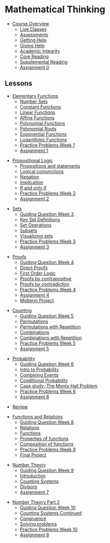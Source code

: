 # Mathematical Thinking
<!-- name:Mathematical Thinking, code:CSF004, term:Oct-2023, about_path:src/course-overview.md -->

- [Course Overview](course-overview.md) <!-- w:60, k:general, p:2023-10-02 -->
  - [Live Classes](live-classes.md) <!-- w:30, k:general, p:2023-10-02 -->
  - [Assessments](assessments.md) <!-- w:30, k:general, p:2023-10-02 -->
  - [Getting Help](getting-help.md) <!-- w:30, k:general, p:2023-10-02 -->
  - [Giving Help](giving-help.md) <!-- w:30, k:general, p:2023-10-02 -->
  - [Academic Integrity](academic-integrity.md) <!-- w:30, k:general, p:2023-10-02 -->
  - [Core Reading](core-reading.md)  <!-- w:240, k:publicationReviewed, p:2023-10-02 -->
  - [Supplemental Reading](supplemental-reading.md)  <!-- w:240, k:publicationReviewed, p:2023-10-02 -->
  - [Assignment 0](homework/assignments/assignment0.md) <!-- w:60, k:assignmentSummative, g:7, d:2023-10-11, p:2023-10-02 -->

## Lessons

<!-- Week 1 -->
- [Elementary Functions](lessons/elementary-functions.md) <!-- w:90, k:general, p:2023-10-02 -->
  - [Number Sets](lessons/elementary-functions/number-sets.md) <!-- w:90, k:general, p:2023-10-02 -->
  - [Constant Functions](lessons/elementary-functions/constant-functions.md)  <!-- w:90, k:general, p:2023-10-02 -->
  - [Linear Functions](lessons/elementary-functions/linear-functions.md)  <!-- w:90, k:general, p:2023-10-02 -->
  - [Affine Functions](lessons/elementary-functions/affine-functions.md)  <!-- w:90, k:general, p:2023-10-02 -->
  - [Polynomial Functions](lessons/elementary-functions/polynomials.md)  <!-- w:90, k:general, p:2023-10-02 -->
  - [Polynomial Roots](lessons/elementary-functions/polynomial-roots.md)  <!-- w:90, k:general, p:2023-10-02 -->
  - [Exponential Functions](lessons/elementary-functions/exponentials.md)  <!-- w:90, k:general, p:2023-10-02 -->
  - [Logarithmic Functions](lessons/elementary-functions/logarithms.md)  <!-- w:90, k:general, p:2023-10-02 -->
  - [Practice Problems Week 1](homework/problem-sets/week0.md) <!-- w:60, k:general, p:2023-10-02 -->
  - [Assignment 1](homework/assignments/assignment1.md) <!-- w:60, k:assignmentSummative, g:7, d:2023-10-14, p:2023-10-12 -->

<!-- Week 2 -->
- [Propositional Logic](lessons/propositional-logic.md) <!-- w:90, k:general, p:2023-10-02 -->
  - [Propositions and statements](lessons/propositional-logic/propositions.md)  <!-- w:90, k:general, p:2023-10-02 -->
  - [Logical conjunctions](lessons/propositional-logic/logical-conjunctions.md)  <!-- w:90, k:general, p:2023-10-02 -->
  - [Negation](lessons/propositional-logic/negation.md)  <!-- w:90, k:general, p:2023-10-02 -->
  - [Implication](lessons/propositional-logic/implication.md)  <!-- w:90, k:general, p:2023-10-02 -->
  - [If and only if](lessons/propositional-logic/iff.md)  <!-- w:90, k:general, p:2023-10-02 -->
  - [Practice Problems Week 2](homework/problem-sets/week1.md) <!-- w:300, k:general, p:2023-10-02 -->
  - [Assignment 2](homework/assignments/assignment2.md) <!-- w:60, k:assignmentSummative, g:7, d:2023-10-21, p:2023-10-19 -->

<!-- Week 3 -->
- [Sets](lessons/sets.md) <!-- w:90, k:general, p:2023-10-02 -->
  - [Guiding Question Week 3](homework/the-question/week2.md)  <!-- w:90, k:general, p:2023-10-02 -->
  - [Key Set Definitions](lessons/sets/set_definitions.md)  <!-- w:90, k:general, p:2023-10-02 -->
  - [Set Operations](lessons/sets/set_operations.md)  <!-- w:90, k:general, p:2023-10-02 -->
  - [Subsets](lessons/sets/subsets.md)  <!-- w:90, k:general, p:2023-10-02 -->
  - [Visualizing sets](lessons/sets/visualizing_sets.md)  <!-- w:90, k:general, p:2023-10-02 -->
  - [Practice Problems Week 3](homework/problem-sets/week2.md) <!-- w:300, k:general, p:2023-10-02 -->
  - [Assignment 3](homework/assignments/assignment3.md) <!-- w:60, k:assignmentSummative, g:7, d:2023-10-28, p:2023-10-26 -->

<!-- Week 4 -->
- [Proofs](lessons/proofs.md) <!-- w:90, k:general, p:2023-10-26 -->
  - [Guiding Question Week 4](homework/the-question/week3.md)  <!-- w:90, k:general, p:2023-10-26 -->
  - [Direct Proofs](lessons/proofs/direct_proofs.md)  <!-- w:90, k:general, p:2023-10-26 -->
  - [First Order Logic](lessons/proofs/first_order_logic.md)  <!-- w:90, k:general, p:2023-10-26 -->
  - [Proofs by contrapositive](lessons/proofs/indirect_proofs_contrapositive.md)  <!-- w:90, k:general, p:2023-10-26 -->
  - [Proofs by contradiction](lessons/proofs/indirect_proofs_contradiction.md)  <!-- w:90, k:general, p:2023-10-26 -->
  - [Practice Problems Week 4](homework/problem-sets/week3.md) <!-- w:300, k:general, p:2023-10-26 -->
  - [Assignment 4](homework/assignments/assignment4.md) <!-- w:60, k:assignmentSummative, g:7, d:2023-11-04, p:2023-11-02 -->
  - [Midterm Project](midterm-project.md) <!-- w:600, k:assignmentSummative, g:7, d:2023-11-23, p:2023-11-02 -->

<!-- Week 5 -->
- [Counting](lessons/counting.md) <!-- w:90, k:general, p:2023-10-26 -->
  - [Guiding Question Week 5](homework/the-question/week4.md)  <!-- w:90, k:general, p:2023-10-26 -->
  - [Permutations](lessons/counting/permutations.md)  <!-- w:90, k:general, p:2023-10-26 -->
  - [Permutations with Repetition](lessons/counting/permutations_repetition.md)  <!-- w:90, k:general, p:2023-10-26 -->
  - [Combinations](lessons/counting/combinations.md)  <!-- w:90, k:general, p:2023-10-26 -->
  - [Combinations with Repetition](lessons/counting/combinations_repetition.md)  <!-- w:90, k:general, p:2023-10-26 -->
  - [Practice Problems Week 5](homework/problem-sets/week4.md) <!-- w:300, k:general, p:2023-10-26 -->
  - [Assignment 5](homework/assignments/assignment5.md) <!-- w:60, k:assignmentSummative, g:7, d:2023-11-11, p:2023-11-09 -->

<!-- Week 6 -->
- [Probability](lessons/probability.md) <!-- w:90, k:general, p:2023-10-26 -->
  - [Guiding Question Week 6](homework/the-question/week5.md)  <!-- w:90, k:general, p:2023-10-26 -->
  - [Intro to Probability](lessons/probability/probability_intro.md)  <!-- w:90, k:general, p:2023-10-26 -->
  - [Combining Events](lessons/probability/complex_events.md)  <!-- w:90, k:general, p:2023-10-26 -->
  - [Conditional Probability](lessons/probability/conditional_probability.md)  <!-- w:90, k:general, p:2023-10-26 -->
  - [Case study: The Monty Hall Problem](lessons/probability/case_study.md)  <!-- w:90, k:general, p:2023-10-26 -->
  - [Practice Problems Week 6](homework/problem-sets/week5.md) <!-- w:300, k:general, p:2023-10-26 -->
  - [Assignment 6](homework/assignments/assignment6.md) <!-- w:60, k:assignmentSummative, g:18.5, d:2023-11-18, p:2023-11-16 -->

<!-- Week 7 -->
- [Review](lessons/review.md)   <!-- w:600, k:general, p:2023-11-16 -->

<!-- Week 8 -->
- [Functions and Relations](lessons/functions-and-relations.md) <!-- w:90, k:general, p:2023-11-16 -->
  - [Guiding Question Week 8](homework/the-question/week6.md)  <!-- w:90, k:general, p:2023-11-16 -->
  - [Relations](lessons/functions/relations.md)  <!-- w:90, k:general, p:2023-11-16 -->
  - [Functions](lessons/functions/functions.md)  <!-- w:90, k:general, p:2023-11-16 -->
  - [Properties of functions](lessons/functions/properties.md)  <!-- w:90, k:general, p:2023-11-16 -->
  - [Composition of functions](lessons/functions/composition.md)  <!-- w:90, k:general, p:2023-11-16 -->
  - [Practice Problems Week 8](homework/problem-sets/week6.md) <!-- w:300, k:general, p:2023-11-16 -->
  - [Final Project](final-project.md) <!-- w:600, k:assignmentSummative, g:18.5, d:2023-12-15, p:2023-11-23 -->

 <!-- Week 9 -->
- [Number Theory](lessons/number-theory.md) <!-- w:90, k:general, p:2023-11-30 -->
  - [Guiding Question Week 9](homework/the-question/week8.md)  <!-- w:90, k:general, p:2023-11-30 -->
  - [Introduction](lessons/number-theory/1-intro.md)  <!-- w:90, k:general, p:2023-11-30 -->
  - [Counting Systems](lessons/number-theory/2-counting-systems.md)  <!-- w:90, k:general, p:2023-11-30 -->
  - [Divisors](lessons/number-theory/3-common-denominators.md)  <!-- w:90, k:general, p:2023-11-30 -->
  - [Assignment 7](homework/assignments/assignment7.md) <!-- w:60, k:assignmentSummative, g:7, d:2023-12-02, p:2023-11-30 -->

<!-- Week 10 -->
- [Number Theory Part 2](lessons/number-theory-2.md) <!-- w:90, k:general, p:2023-11-30 -->
  - [Guiding Question Week 10](homework/the-question/week9.md)  <!-- w:90, k:general, p:2023-11-30 -->
  - [Counting Systems Continued](lessons/number-theory/2-counting-systems.md)  <!-- w:90, k:general, p:2023-11-30 -->
  - [Congruence](lessons/number-theory/4-congruence.md)  <!-- w:90, k:general, p:2023-11-30 -->
  - [Solving problems](lessons/number-theory/5-solving-congruences.md)  <!-- w:90, k:general, p:2023-11-30 -->
  - [Practice Problems Week 10](homework/problem-sets/final_problem_set.md) <!-- w:300, k:general, p:2023-11-30 -->
  - [Assignment 8](homework/assignments/assignment8.md) <!-- w:60, k:assignmentSummative, g:7, d:2023-12-09, p:2023-12-07 -->
  